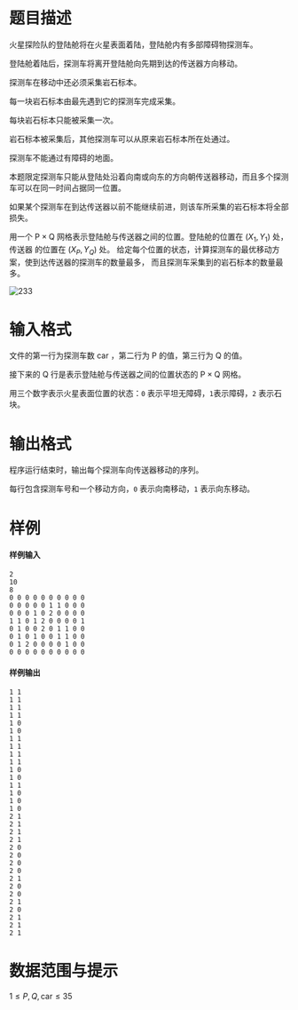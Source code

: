 
# 题目描述

火星探险队的登陆舱将在火星表面着陆，登陆舱内有多部障碍物探测车。

登陆舱着陆后，探测车将离开登陆舱向先期到达的传送器方向移动。

探测车在移动中还必须采集岩石标本。

每一块岩石标本由最先遇到它的探测车完成采集。

每块岩石标本只能被采集一次。

岩石标本被采集后，其他探测车可以从原来岩石标本所在处通过。

探测车不能通过有障碍的地面。

本题限定探测车只能从登陆处沿着向南或向东的方向朝传送器移动，而且多个探测车可以在同一时间占据同一位置。

如果某个探测车在到达传送器以前不能继续前进，则该车所采集的岩石标本将全部损失。

用一个 $\text{P}\times \text{Q}$ 网格表示登陆舱与传送器之间的位置。登陆舱的位置在 $(X_1,Y_1)$ 处，传送器 的位置在 $(X_P,Y_Q)$ 处。 给定每个位置的状态，计算探测车的最优移动方案，使到达传送器的探测车的数量最多， 而且探测车采集到的岩石标本的数量最多。

![233](/source/guoj/1050/img/aHR0cHM6Ly93d3cub2ouc3d1c3QuZWR1LmNuL3VwbG9hZC9pbWFnZS9wcm9ibGVtLzE3NTgucG5n.png)

# 输入格式

文件的第一行为探测车数 $\text{car}$ ，第二行为 $\text{P}$ 的值，第三行为 $\text{Q}$ 的值。

接下来的 $\text{Q}$ 行是表示登陆舱与传送器之间的位置状态的 $\text{P}\times \text{Q}$ 网格。

用三个数字表示火星表面位置的状态：`0` 表示平坦无障碍，`1`表示障碍，`2` 表示石块。

# 输出格式

程序运行结束时，输出每个探测车向传送器移动的序列。

每行包含探测车号和一个移动方向，`0` 表示向南移动，`1` 表示向东移动。

# 样例

#### 样例输入
```plain
2
10
8
0 0 0 0 0 0 0 0 0 0
0 0 0 0 0 1 1 0 0 0
0 0 0 1 0 2 0 0 0 0
1 1 0 1 2 0 0 0 0 1
0 1 0 0 2 0 1 1 0 0
0 1 0 1 0 0 1 1 0 0
0 1 2 0 0 0 0 1 0 0
0 0 0 0 0 0 0 0 0 0
```
#### 样例输出
```plain
1 1
1 1
1 1
1 1
1 0
1 0
1 1
1 1
1 1
1 1
1 0
1 0
1 1
1 0
1 0
1 0
2 1
2 1
2 1
2 1
2 0
2 0
2 0
2 0
2 1
2 0
2 0
2 1
2 0
2 1
2 1
2 1
```

# 数据范围与提示

$1\leq P,Q,\text{car}\leq 35$

